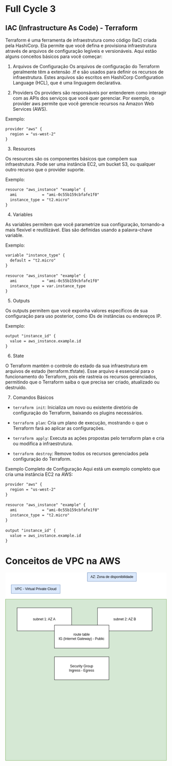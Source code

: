 # Full Cycle 3

## IAC (Infrastructure As Code) - Terraform

Terraform é uma ferramenta de infraestrutura como código (IaC) criada pela HashiCorp. Ela permite que você defina e provisiona infraestrutura através de arquivos de configuração legíveis e versionáveis. Aqui estão alguns conceitos básicos para você começar:

1. Arquivos de Configuração
   Os arquivos de configuração do Terraform geralmente têm a extensão .tf e são usados para definir os recursos de infraestrutura. Estes arquivos são escritos em HashiCorp Configuration Language (HCL), que é uma linguagem declarativa.

2. Providers
   Os providers são responsáveis por entenderem como interagir com as APIs dos serviços que você quer gerenciar. Por exemplo, o provider aws permite que você gerencie recursos na Amazon Web Services (AWS).

Exemplo:

```hcl
provider "aws" {
  region = "us-west-2"
}
```

3. Resources

Os resources são os componentes básicos que compõem sua infraestrutura. Pode ser uma instância EC2, um bucket S3, ou qualquer outro recurso que o provider suporte.

Exemplo:

```hcl
resource "aws_instance" "example" {
  ami           = "ami-0c55b159cbfafe1f0"
  instance_type = "t2.micro"
}
```

4. Variables

As variables permitem que você parametrize sua configuração, tornando-a mais flexível e reutilizável. Elas são definidas usando a palavra-chave variable.

Exemplo:

```hcl
variable "instance_type" {
  default = "t2.micro"
}

resource "aws_instance" "example" {
  ami           = "ami-0c55b159cbfafe1f0"
  instance_type = var.instance_type
}
```

5. Outputs

Os outputs permitem que você exponha valores específicos de sua configuração para uso posterior, como IDs de instâncias ou endereços IP.

Exemplo:

```hcl
output "instance_id" {
  value = aws_instance.example.id
}
```

6. State

O Terraform mantém o controle do estado da sua infraestrutura em arquivos de estado (terraform.tfstate). Esse arquivo é essencial para o funcionamento do Terraform, pois ele rastreia os recursos gerenciados, permitindo que o Terraform saiba o que precisa ser criado, atualizado ou destruído.

7.  Comandos Básicos

- `terraform init`: Inicializa um novo ou existente diretório de configuração do Terraform, baixando os plugins necessários.

- `terraform plan`: Cria um plano de execução, mostrando o que o Terraform fará ao aplicar as configurações.

- `terraform apply`: Executa as ações propostas pelo terraform plan e cria ou modifica a infraestrutura.

- `terraform destroy`: Remove todos os recursos gerenciados pela configuração do Terraform.

Exemplo Completo de Configuração
Aqui está um exemplo completo que cria uma instância EC2 na AWS:

```hcl
provider "aws" {
  region = "us-west-2"
}

resource "aws_instance" "example" {
  ami           = "ami-0c55b159cbfafe1f0"
  instance_type = "t2.micro"
}

output "instance_id" {
  value = aws_instance.example.id
}
```

# Conceitos de VPC na AWS

<p align="center">
  <a href="">
    <img src="./resources/vpc.drawio.png">
  </a>
</p>

